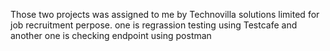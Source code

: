 Those two projects was assigned to me by Technovilla solutions limited  for job recruitment perpose.
one is regrassion testing using Testcafe
and
another one is checking endpoint using postman
